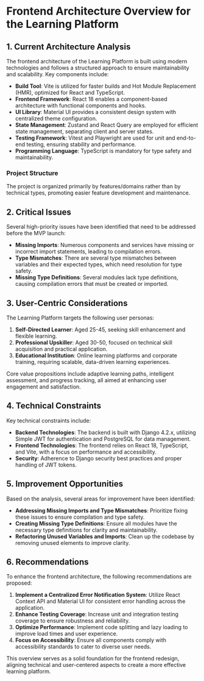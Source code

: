 # Frontend Architecture Overview for the Learning Platform

## 1. Current Architecture Analysis

The frontend architecture of the Learning Platform is built using modern technologies and follows a structured approach to ensure maintainability and scalability. Key components include:

- **Build Tool**: Vite is utilized for faster builds and Hot Module Replacement (HMR), optimized for React and TypeScript.
- **Frontend Framework**: React 18 enables a component-based architecture with functional components and hooks.
- **UI Library**: Material UI provides a consistent design system with centralized theme configuration.
- **State Management**: Zustand and React Query are employed for efficient state management, separating client and server states.
- **Testing Framework**: Vitest and Playwright are used for unit and end-to-end testing, ensuring stability and performance.
- **Programming Language**: TypeScript is mandatory for type safety and maintainability.

### Project Structure

The project is organized primarily by features/domains rather than by technical types, promoting easier feature development and maintenance.

## 2. Critical Issues

Several high-priority issues have been identified that need to be addressed before the MVP launch:

- **Missing Imports**: Numerous components and services have missing or incorrect import statements, leading to compilation errors.
- **Type Mismatches**: There are several type mismatches between variables and their expected types, which need resolution for type safety.
- **Missing Type Definitions**: Several modules lack type definitions, causing compilation errors that must be created or imported.

## 3. User-Centric Considerations

The Learning Platform targets the following user personas:

1. **Self-Directed Learner**: Aged 25-45, seeking skill enhancement and flexible learning.
2. **Professional Upskiller**: Aged 30-50, focused on technical skill acquisition and practical application.
3. **Educational Institution**: Online learning platforms and corporate training, requiring scalable, data-driven learning experiences.

Core value propositions include adaptive learning paths, intelligent assessment, and progress tracking, all aimed at enhancing user engagement and satisfaction.

## 4. Technical Constraints

Key technical constraints include:

- **Backend Technologies**: The backend is built with Django 4.2.x, utilizing Simple JWT for authentication and PostgreSQL for data management.
- **Frontend Technologies**: The frontend relies on React 18, TypeScript, and Vite, with a focus on performance and accessibility.
- **Security**: Adherence to Django security best practices and proper handling of JWT tokens.

## 5. Improvement Opportunities

Based on the analysis, several areas for improvement have been identified:

- **Addressing Missing Imports and Type Mismatches**: Prioritize fixing these issues to ensure compilation and type safety.
- **Creating Missing Type Definitions**: Ensure all modules have the necessary type definitions for clarity and maintainability.
- **Refactoring Unused Variables and Imports**: Clean up the codebase by removing unused elements to improve clarity.

## 6. Recommendations

To enhance the frontend architecture, the following recommendations are proposed:

1. **Implement a Centralized Error Notification System**: Utilize React Context API and Material UI for consistent error handling across the application.
2. **Enhance Testing Coverage**: Increase unit and integration testing coverage to ensure robustness and reliability.
3. **Optimize Performance**: Implement code splitting and lazy loading to improve load times and user experience.
4. **Focus on Accessibility**: Ensure all components comply with accessibility standards to cater to diverse user needs.

This overview serves as a solid foundation for the frontend redesign, aligning technical and user-centered aspects to create a more effective learning platform.
